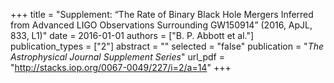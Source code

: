 +++
title = "Supplement: “The Rate of Binary Black Hole Mergers Inferred from Advanced LIGO Observations Surrounding GW150914” (2016, ApJL, 833, L1)"
date = 2016-01-01
authors = ["B. P. Abbott et al."]
publication_types = ["2"]
abstract = ""
selected = "false"
publication = "*The Astrophysical Journal Supplement Series*"
url_pdf = "http://stacks.iop.org/0067-0049/227/i=2/a=14"
+++

